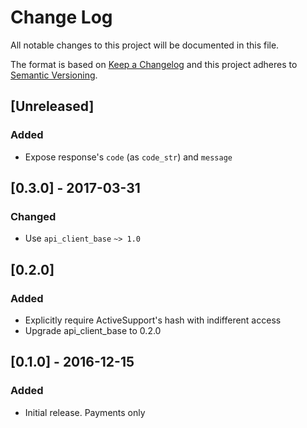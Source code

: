 # Change Log
All notable changes to this project will be documented in this file.

The format is based on [Keep a Changelog](http://keepachangelog.com/)
and this project adheres to [Semantic Versioning](http://semver.org/).

## [Unreleased]
### Added
- Expose response's `code` (as `code_str`) and `message`

## [0.3.0] - 2017-03-31
### Changed
- Use `api_client_base` `~> 1.0`

## [0.2.0]
### Added
- Explicitly require ActiveSupport's hash with indifferent access
- Upgrade api_client_base to 0.2.0

## [0.1.0] - 2016-12-15
### Added
- Initial release. Payments only
